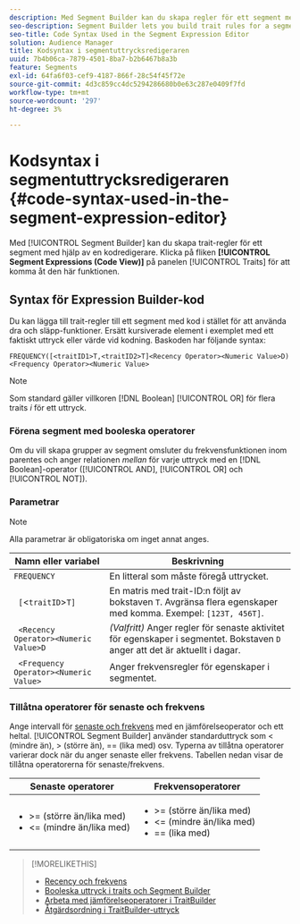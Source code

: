 ```yaml
---
description: Med Segment Builder kan du skapa regler för ett segment med hjälp av en kodredigerare. Klicka på fliken Segmentuttryck (kodvyn) på panelen Traits för att komma åt den här funktionen.
seo-description: Segment Builder lets you build trait rules for a segment using a code editor. Click the Segment Expressions (Code View) tab in the Traits panel to access this feature.
seo-title: Code Syntax Used in the Segment Expression Editor
solution: Audience Manager
title: Kodsyntax i segmentuttrycksredigeraren
uuid: 7b4b06ca-7879-4501-8ba7-b2b6467b8a3b
feature: Segments
exl-id: 64fa6f03-cef9-4187-866f-28c54f45f72e
source-git-commit: 4d3c859cc4dc5294286680b0e63c287e0409f7fd
workflow-type: tm+mt
source-wordcount: '297'
ht-degree: 3%

---
```


# Kodsyntax i segmentuttrycksredigeraren {#code-syntax-used-in-the-segment-expression-editor}

Med [!UICONTROL Segment Builder] kan du skapa trait-regler för ett segment med hjälp av en kodredigerare. Klicka på fliken **[!UICONTROL Segment Expressions (Code View)]** på panelen [!UICONTROL Traits] för att komma åt den här funktionen.

## Syntax för Expression Builder-kod

Du kan lägga till trait-regler till ett segment med kod i stället för att använda dra och släpp-funktioner. Ersätt kursiverade element i exemplet med ett faktiskt uttryck eller värde vid kodning. Baskoden har följande syntax:

```
FREQUENCY([<traitID1>T,<traitID2>T]<Recency Operator><Numeric Value>D)
<Frequency Operator><Numeric Value>
```

>[!NOTE]
>
>Som standard gäller villkoren [!DNL Boolean] [!UICONTROL OR] för flera traits *i* för ett uttryck.

### Förena segment med booleska operatorer

Om du vill skapa grupper av segment omsluter du frekvensfunktionen inom parentes och anger relationen *mellan* för varje uttryck med en [!DNL Boolean]-operator ([!UICONTROL AND], [!UICONTROL OR] och [!UICONTROL NOT]).

### Parametrar

>[!NOTE]
>
>Alla parametrar är obligatoriska om inget annat anges.

| Namn eller variabel | Beskrivning |
|---|---|
| `FREQUENCY` | En litteral som måste föregå uttrycket. |
| ` [`&lt;`traitID`>`T]` | En matris med trait-ID:n följt av bokstaven `T`. Avgränsa flera egenskaper med komma. Exempel: `[123T, 456T]`. |
| ` <Recency Operator><Numeric Value>D` | *(Valfritt)* Anger regler för senaste aktivitet för egenskaper i segmentet. Bokstaven `D` anger att det är aktuellt i dagar. |
| ` <Frequency Operator><Numeric Value>` | Anger frekvensregler för egenskaper i segmentet. |

### Tillåtna operatorer för senaste och frekvens

Ange intervall för [senaste och frekvens](../../features/segments/recency-and-frequency.md) med en jämförelseoperator och ett heltal. [!UICONTROL Segment Builder] använder standarduttryck som &lt; (mindre än), > (större än), == (lika med) osv. Typerna av tillåtna operatorer varierar dock när du anger senaste eller frekvens. Tabellen nedan visar de tillåtna operatorerna för senaste/frekvens.

<table id="table_2F92617CB472442BA5639E24DB4E43D3"> 
 <thead> 
  <tr> 
   <th colname="col1" class="entry"> Senaste operatorer </th> 
   <th colname="col2" class="entry"> Frekvensoperatorer </th> 
  </tr> 
 </thead>
 <tbody> 
  <tr> 
   <td colname="col1"> 
    <ul id="ul_66D11A34097648A997BA5C6CCC38503A"> 
     <li id="li_EA0B607E58834E62B427C0B7626C2BD1">&gt;= (större än/lika med) </li> 
     <li id="li_CFE3D2DBEF424093A0497A70324D5B31">&lt;= (mindre än/lika med) </li> 
    </ul> </td> 
   <td colname="col2"> 
    <ul id="ul_A5A38BCD71B844F0B5FB28256069F87E"> 
     <li id="li_EA17C353214E4C2EA2B70169C94A2E53">&gt;= (större än/lika med) </li> 
     <li id="li_87CE5CCC6B44446BB2FD0AAD47712368">&lt;= (mindre än/lika med) </li> 
     <li id="li_7E922AEF3A524E78A18A9F6ECBF7460B">== (lika med) </li> 
    </ul> </td> 
  </tr> 
 </tbody> 
</table>

>[!MORELIKETHIS]
>
>* [Recency och frekvens](../../features/segments/recency-and-frequency.md)
>* [Booleska uttryck i traits och Segment Builder](../../reference/boolean-expressions-tsb.md)
>* [Arbeta med jämförelseoperatorer i TraitBuilder](../../features/traits/trait-comparison-operators.md)
>* [Åtgärdsordning i TraitBuilder-uttryck](../../features/traits/trait-operator-precedence.md)
